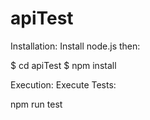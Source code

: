 # apiTest

Installation:
Install node.js then:

$ cd apiTest
$ npm install

Execution:
Execute Tests:

npm run test


